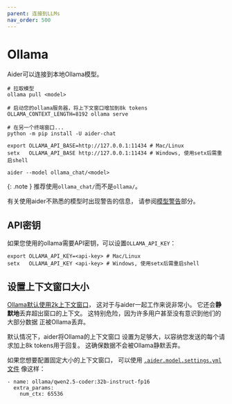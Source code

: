 ```yaml
---
parent: 连接到LLMs
nav_order: 500
---
```


# Ollama

Aider可以连接到本地Ollama模型。

```
# 拉取模型
ollama pull <model>

# 启动您的ollama服务器，将上下文窗口增加到8k tokens
OLLAMA_CONTEXT_LENGTH=8192 ollama serve

# 在另一个终端窗口...
python -m pip install -U aider-chat

export OLLAMA_API_BASE=http://127.0.0.1:11434 # Mac/Linux
setx   OLLAMA_API_BASE http://127.0.0.1:11434 # Windows, 使用setx后需重启shell

aider --model ollama_chat/<model>
```

{: .note }
推荐使用`ollama_chat/`而不是`ollama/`。


有关使用aider不熟悉的模型时出现警告的信息，
请参阅[模型警告](warnings.html)部分。

## API密钥

如果您使用的ollama需要API密钥，可以设置`OLLAMA_API_KEY`：

```
export OLLAMA_API_KEY=<api-key> # Mac/Linux
setx   OLLAMA_API_KEY <api-key> # Windows, 使用setx后需重启shell
```

## 设置上下文窗口大小

[Ollama默认使用2k上下文窗口](https://github.com/ollama/ollama/blob/main/docs/faq.md#how-can-i-specify-the-context-window-size)，
这对于与aider一起工作来说非常小。
它还会**静默地**丢弃超出窗口的上下文。
这特别危险，因为许多用户甚至没有意识到他们的大部分数据
正被Ollama丢弃。
 
默认情况下，aider将Ollama的上下文窗口
设置为足够大，以容纳您发送的每个请求加上8k tokens用于回复。
这确保数据不会被Ollama静默丢弃。

如果您想要配置固定大小的上下文窗口，
可以使用
[`.aider.model.settings.yml`文件](https://aider.chat/docs/config/adv-model-settings.html#model-settings)
像这样：

```
- name: ollama/qwen2.5-coder:32b-instruct-fp16
  extra_params:
    num_ctx: 65536
```

